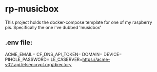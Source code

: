# rp-musicbox

This project holds the docker-compose template for one of my raspberry pis. Specifically the one i've dubbed 'musicbox'

## .env file:

ACME_EMAIL=
CF_DNS_API_TOKEN=
DOMAIN=
DEVICE=
PIHOLE_PASSWORD=
LE_CASERVER=https://acme-v02.api.letsencrypt.org/directory